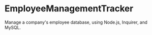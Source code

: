 # EmployeeManagementTracker
Manage a company's employee database, using Node.js, Inquirer, and MySQL.
